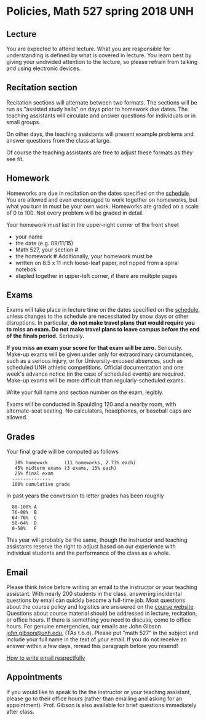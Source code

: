 # Policies, Math 527 spring 2018 UNH


## Lecture

You are expected to attend lecture. What you are responsible for understanding is defined by what is covered in lecture. You learn best by giving your undivided attention to the lecture, so please refrain from talking and using electronic devices. 


## Recitation section

Recitation sections will alternate between two formats. The sections will be run as "assisted 
study halls" on days prior to homework due dates.  The teaching assistants will circulate and answer questions for individuals or in small groups. 

On other days, the teaching assistants will present example problems and answer questions from the class at large. 

Of course the teaching assistants are free to adjust these formats as they see fit.

## Homework

Homeworks are due in recitation on the dates specified on the [schedule](schedule.md).
You are allowed and even encouraged to work together on homeworks, but what you turn in must be your own work. 
Homeworks are graded on a scale of 0 to 100. Not every problem will be graded in detail. 

Your homework must list in the upper-right corner of the front sheet
  * your name
  * the date (e.g. 09/11/15)
  * Math 527, your section #
  * the homework #
Additionally, your homework must be
  * written on 8.5 x 11 inch loose-leaf paper, not ripped from a spiral notebok
  * stapled together in upper-left corner, if there are multiple pages




## Exams

Exams will take place in lecture time on the dates specified on the [schedule](schedule.md), 
unless changes to the schedule are necessitated by snow days or other disruptions. In particular, **do not make travel plans that would require you to miss an exam. Do not make travel plans to leave campus before the end of the finals period.** Seriously.

**If you miss an exam your score for that exam will be zero.** Seriously.
Make-up exams will be given under only for extraordinary circumstances, such as a serious injury, 
or for University-excused absences, such as scheduled UNH athletic competitions. Official documentation 
and one week's advance notice (in the case of scheduled events) are required. Make-up exams will 
be more difficult than regularly-scheduled exams.

Write your full name and section number on the exam, legibly. 

Exams will be conducted in Spaulding 120 and a nearby room, with alternate-seat seating. No 
calculators, headphones, or baseball caps are allowed. 

## Grades

Your final grade will be computed as follows
```
   30% homework      (11 homeworks, 2.73% each)
   45% midterm exams (3 exams, 15% each)
   25% final exam
  --------------
  100% cumulative grade
```

In past years the conversion to letter grades has been roughly
```
  88-100% A
  76-88%  B
  64-76%  C
  50-64%  D
  0-50%   F
```
This year will probably be the same, though the instructor and 
teaching assistants reserve the right to adjust based on our 
experience with individual students and the performance of the 
class as a whole.   

## Email

Please think twice before writing an email to the instructor or your teaching assistant. With nearly 200 students in the class, answering incidental questions by email can quickly become a full-time job. Most questions about the course policy and logistics are answered on the [course website](../README.md). Questions about course material should be addressed in lecture, recitation, or office hours. If there is something you need to discuss, come to office hours. For genuine emergencies, our emails are John Gibson <john.gibson@unh.edu>, (TAs t.b.d). Please put "math 527" in the subject and include your full name in the text of your email. If you do not receive an answer within a few days, reread this paragraph before you resend! 


[How to write email respectfully](http://www.wellesley.edu/socialcomputing/Netiquette/netiquetteprofessor.html)


## Appointments

If you would like to speak to the the instructor or your teaching assistant, please go to their office hours (rather than emailing and asking for an appointment). Prof. Gibson is also available for brief questions immediately after class.